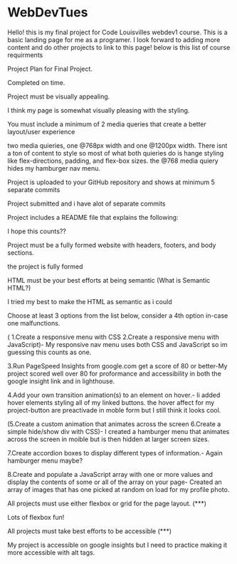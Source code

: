 # WebDevTues

Hello! this is my final project for Code Louisvilles webdev1 course.
This is a basic landing page for me as a programer.
I look forward to adding more content and do other projects to link to this page!
below is this list of course requirments



Project Plan for Final Project.

  Completed on time.
  

Project must be visually appealing.

  I think my page is somewhat visually pleasing with the styling.
  

You must include a minimum of 2 media queries that create a better layout/user experience

  two media quieries, one @768px width and one @1200px width. There isnt a ton of content to style so most of what both quieries do is hange styling like flex-directions, padding, and flex-box sizes. the @768 media quiery hides my hamburger nav menu.
  

Project is uploaded to your GitHub repository and shows at minimum 5 separate commits

  Project submitted and i have alot of separate commits
  
 
Project includes a README file that explains the following:

  I hope this counts??
  
  
Project must be a fully formed website with headers, footers, and body sections.

  the project is fully formed
  

HTML must be your best efforts at being semantic (What is Semantic HTML?)

  I tried my best to make the HTML as semantic as i could
  

Choose at least 3 options from the list below, consider a 4th option in-case one malfunctions.

 ( 1.Create a responsive menu with CSS
  2.Create a responsive menu with JavaScript)- My responsive nav menu uses both CSS and JavaScript so im guessing this counts as one.
  
  3.Run PageSpeed Insights from google.com get a score of 80 or better-My project scored well over 80 for proformance and accessibility in both the google insight link and in lighthouse.
  
  4.Add your own transition animation(s) to an element on hover.- Ii added hover elements styling all of my linked buttons. the hover affect for my project-button are preactivade in moble form but I still think it looks cool. 
  
  (5.Create a custom animation that animates across the screen
  6.Create a simple hide/show div with CSS)- I created a hamburger menu that animates across the screen in moible but is then hidden at larger screen sizes.
  
   7.Create accordion boxes to display different types of information.- Again hamburger menu maybe?
   
   8.Create and populate a JavaScript array with one or more values and display the contents of some or all of the array on your page- Created an array of images that has one picked at random on load for my profile photo.


All projects must use either flexbox or grid for the page layout. (***)

Lots of flexbox fun!

All projects must take best efforts to be accessible (***)

My project is accessible on google insights but I need to practice making it more accessible with alt tags.

















